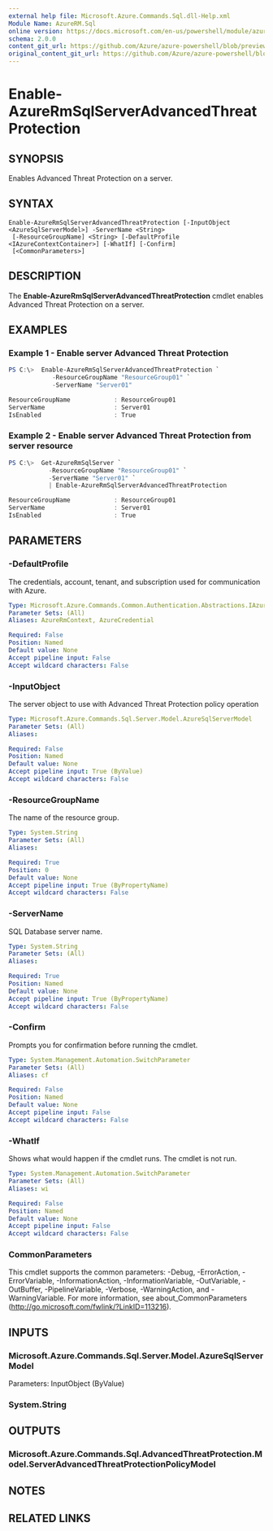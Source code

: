 ```yaml
---
external help file: Microsoft.Azure.Commands.Sql.dll-Help.xml
Module Name: AzureRM.Sql
online version: https://docs.microsoft.com/en-us/powershell/module/azurerm.sql/enable-azurermsqlserveradvancedthreatprotection
schema: 2.0.0
content_git_url: https://github.com/Azure/azure-powershell/blob/preview/src/ResourceManager/Sql/Commands.Sql/help/Enable-AzureRmSqlServerAdvancedThreatProtection.md
original_content_git_url: https://github.com/Azure/azure-powershell/blob/preview/src/ResourceManager/Sql/Commands.Sql/help/Enable-AzureRmSqlServerAdvancedThreatProtection.md
---
```


# Enable-AzureRmSqlServerAdvancedThreatProtection

## SYNOPSIS
Enables Advanced Threat Protection on a server.

## SYNTAX

```
Enable-AzureRmSqlServerAdvancedThreatProtection [-InputObject <AzureSqlServerModel>] -ServerName <String>
 [-ResourceGroupName] <String> [-DefaultProfile <IAzureContextContainer>] [-WhatIf] [-Confirm]
 [<CommonParameters>]
```

## DESCRIPTION
The **Enable-AzureRmSqlServerAdvancedThreatProtection** cmdlet enables Advanced Threat Protection on a server.

## EXAMPLES

### Example 1 - Enable server Advanced Threat Protection
```powershell
PS C:\>  Enable-AzureRmSqlServerAdvancedThreatProtection `
            -ResourceGroupName "ResourceGroup01" `
            -ServerName "Server01" 

ResourceGroupName	         : ResourceGroup01
ServerName		             : Server01
IsEnabled		             : True
```

### Example 2 - Enable server Advanced Threat Protection from server resource
```powershell
PS C:\>  Get-AzureRmSqlServer `
           -ResourceGroupName "ResourceGroup01" `
           -ServerName "Server01" `
           | Enable-AzureRmSqlServerAdvancedThreatProtection

ResourceGroupName	         : ResourceGroup01
ServerName		             : Server01
IsEnabled		             : True
```

## PARAMETERS

### -DefaultProfile
The credentials, account, tenant, and subscription used for communication with Azure.

```yaml
Type: Microsoft.Azure.Commands.Common.Authentication.Abstractions.IAzureContextContainer
Parameter Sets: (All)
Aliases: AzureRmContext, AzureCredential

Required: False
Position: Named
Default value: None
Accept pipeline input: False
Accept wildcard characters: False
```

### -InputObject
The server object to use with Advanced Threat Protection policy operation

```yaml
Type: Microsoft.Azure.Commands.Sql.Server.Model.AzureSqlServerModel
Parameter Sets: (All)
Aliases:

Required: False
Position: Named
Default value: None
Accept pipeline input: True (ByValue)
Accept wildcard characters: False
```

### -ResourceGroupName
The name of the resource group.

```yaml
Type: System.String
Parameter Sets: (All)
Aliases:

Required: True
Position: 0
Default value: None
Accept pipeline input: True (ByPropertyName)
Accept wildcard characters: False
```

### -ServerName
SQL Database server name.

```yaml
Type: System.String
Parameter Sets: (All)
Aliases:

Required: True
Position: Named
Default value: None
Accept pipeline input: True (ByPropertyName)
Accept wildcard characters: False
```

### -Confirm
Prompts you for confirmation before running the cmdlet.

```yaml
Type: System.Management.Automation.SwitchParameter
Parameter Sets: (All)
Aliases: cf

Required: False
Position: Named
Default value: None
Accept pipeline input: False
Accept wildcard characters: False
```

### -WhatIf
Shows what would happen if the cmdlet runs. The cmdlet is not run.

```yaml
Type: System.Management.Automation.SwitchParameter
Parameter Sets: (All)
Aliases: wi

Required: False
Position: Named
Default value: None
Accept pipeline input: False
Accept wildcard characters: False
```

### CommonParameters
This cmdlet supports the common parameters: -Debug, -ErrorAction, -ErrorVariable, -InformationAction, -InformationVariable, -OutVariable, -OutBuffer, -PipelineVariable, -Verbose, -WarningAction, and -WarningVariable. For more information, see about_CommonParameters (http://go.microsoft.com/fwlink/?LinkID=113216).

## INPUTS

### Microsoft.Azure.Commands.Sql.Server.Model.AzureSqlServerModel
Parameters: InputObject (ByValue)

### System.String

## OUTPUTS

### Microsoft.Azure.Commands.Sql.AdvancedThreatProtection.Model.ServerAdvancedThreatProtectionPolicyModel

## NOTES

## RELATED LINKS
